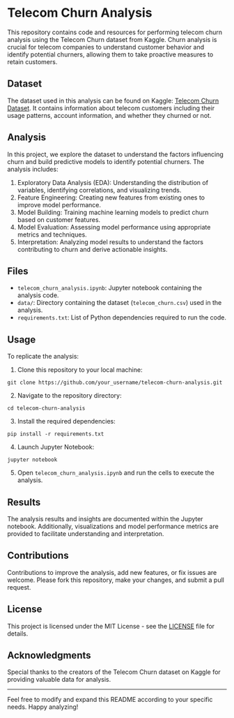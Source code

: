 # Telecom Churn Analysis

This repository contains code and resources for performing telecom churn analysis using the Telecom Churn dataset from Kaggle. Churn analysis is crucial for telecom companies to understand customer behavior and identify potential churners, allowing them to take proactive measures to retain customers.

## Dataset

The dataset used in this analysis can be found on Kaggle: [Telecom Churn Dataset](https://www.kaggle.com/becksddf/churn-in-telecoms-dataset). It contains information about telecom customers including their usage patterns, account information, and whether they churned or not.

## Analysis

In this project, we explore the dataset to understand the factors influencing churn and build predictive models to identify potential churners. The analysis includes:

1. Exploratory Data Analysis (EDA): Understanding the distribution of variables, identifying correlations, and visualizing trends.
2. Feature Engineering: Creating new features from existing ones to improve model performance.
3. Model Building: Training machine learning models to predict churn based on customer features.
4. Model Evaluation: Assessing model performance using appropriate metrics and techniques.
5. Interpretation: Analyzing model results to understand the factors contributing to churn and derive actionable insights.

## Files

- `telecom_churn_analysis.ipynb`: Jupyter notebook containing the analysis code.
- `data/`: Directory containing the dataset (`telecom_churn.csv`) used in the analysis.
- `requirements.txt`: List of Python dependencies required to run the code.

## Usage

To replicate the analysis:

1. Clone this repository to your local machine:

```
git clone https://github.com/your_username/telecom-churn-analysis.git
```

2. Navigate to the repository directory:

```
cd telecom-churn-analysis
```

3. Install the required dependencies:

```
pip install -r requirements.txt
```

4. Launch Jupyter Notebook:

```
jupyter notebook
```

5. Open `telecom_churn_analysis.ipynb` and run the cells to execute the analysis.

## Results

The analysis results and insights are documented within the Jupyter notebook. Additionally, visualizations and model performance metrics are provided to facilitate understanding and interpretation.

## Contributions

Contributions to improve the analysis, add new features, or fix issues are welcome. Please fork this repository, make your changes, and submit a pull request.

## License

This project is licensed under the MIT License - see the [LICENSE](LICENSE) file for details.

## Acknowledgments

Special thanks to the creators of the Telecom Churn dataset on Kaggle for providing valuable data for analysis.

--- 

Feel free to modify and expand this README according to your specific needs. Happy analyzing!

